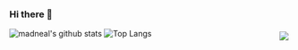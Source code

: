 ### Hi there 👋
<img src="https://changkun.de/urlstat?mode=github&repo=shijting/shijting" align="right" style="margin: 5px; margin-bottom: 20px;" />
<!--
**shijting/shijting** is a ✨ _special_ ✨ repository because its `README.md` (this file) appears on your GitHub profile.

Here are some ideas to get you started:

- 🔭 I’m currently working on ...
- 🌱 I’m currently learning ...
- 👯 I’m looking to collaborate on ...
- 🤔 I’m looking for help with ...
- 💬 Ask me about ...
- 📫 How to reach me: ...
- 😄 Pronouns: ...
- ⚡ Fun fact: ...
-->
- 🔭 目前正在从事Golang和Python后端开发工作
- 📫 我的邮箱: shjting0510@gmail.com
<!--

-->

![madneal's github stats](https://github-readme-stats.vercel.app/api?username=shijting&show_icons=true&theme=radical)
![Top Langs](https://github-readme-stats.vercel.app/api/top-langs/?username=shijting&layout=compact&hide=TSQL,C&theme=radical&show_icons=true)

